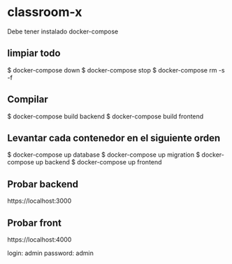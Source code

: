 # classroom-x


Debe tener instalado docker-compose

## limpiar todo

$ docker-compose down
$ docker-compose stop
$ docker-compose rm -s -f

## Compilar

$ docker-compose build backend 
$ docker-compose build frontend 

## Levantar cada contenedor en el siguiente orden

$ docker-compose up database
$ docker-compose up migration
$ docker-compose up backend
$ docker-compose up frontend

## Probar backend

https://localhost:3000

## Probar front

https://localhost:4000

login: admin
password: admin


